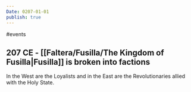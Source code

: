 ```yaml
---
Date: 0207-01-01
publish: true
---
```


#events
## 207 CE - [[Faltera/Fusilla/The Kingdom of Fusilla\|Fusilla]] is broken into factions
In the West are the Loyalists and in the East are the Revolutionaries allied with the Holy State.